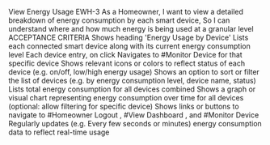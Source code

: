 View Energy Usage
EWH-3
As a Homeowner,
I want to view a detailed breakdown of energy consumption by each smart device,
So I can understand where and how much energy is being used at a granular level
ACCEPTANCE CRITERIA
Shows heading 'Energy Usage by Device'
Lists each connected smart device along with its current energy consumption level
Each device entry, on click
Navigates to #Monitor Device  for that specific device
Shows relevant icons or colors to reflect status of each device (e.g. on/off, low/high energy usage)
Shows an option to sort or filter the list of devices (e.g. by energy consumption level, device name, status)
Lists total energy consumption for all devices combined
Shows a graph or visual chart representing energy consumption over time for all devices (optional: allow filtering for specific device)
Shows links or buttons to navigate to #Homeowner Logout , #View Dashboard , and #Monitor Device 
Regularly updates (e.g. Every few seconds or minutes) energy consumption data to reflect real-time usage